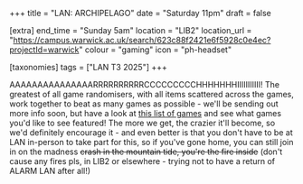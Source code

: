 +++
title = "LAN: ARCHIPELAGO"
date = "Saturday 11pm"
draft = false

[extra]
end_time = "Sunday 5am"
location = "LIB2"
location_url = "https://campus.warwick.ac.uk/search/623c88f2421e6f5928c0e4ec?projectId=warwick"
colour = "gaming"
icon = "ph-headset"

[taxonomies]
tags = ["LAN T3 2025"]
+++

AAAAAAAAAAAAAAARRRRRRRRRRCCCCCCCCCHHHHHHHIIIIIIIIIII! The greatest of all game randomisers, with all items scattered across the games, work together to beat as many games as possible - we'll be sending out more info soon, but have a look at [this list of games](https://archipelago.gg/games) and see what games you'd like to see featured! The more we get, the crazier it'll become, so we'd definitely encourage it - and even better is that you don't have to be at LAN in-person to take part for this, so if you've gone home, you can still join in on the madness ~~crash in the mountain tide, you're the fire inside~~ (don't cause any fires pls, in LIB2 or elsewhere - trying not to have a return of ALARM LAN after all!)